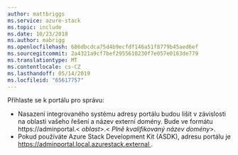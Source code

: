 ```yaml
---
author: mattbriggs
ms.service: azure-stack
ms.topic: include
ms.date: 10/23/2018
ms.author: mabrigg
ms.openlocfilehash: 686dbcdca75d4b9ecfdf146a51f8779b45aed6ef
ms.sourcegitcommit: 2a4321a9cf7bef2955610230f7e057e0163de779
ms.translationtype: MT
ms.contentlocale: cs-CZ
ms.lasthandoff: 05/14/2019
ms.locfileid: "65617757"
---
```

Přihlaste se k portálu pro správu:
- Nasazení integrovaného systému adresy portálu budou lišit v závislosti na oblasti vašeho řešení a název externí domény. Bude ve formátu https://adminportal.&lt; *oblast*&gt;.&lt; *Plně kvalifikovaný název domény*&gt;.
- Pokud používáte Azure Stack Development Kit (ASDK), adresu portálu je [ https://adminportal.local.azurestack.external ](https://adminportal.local.azurestack.external).